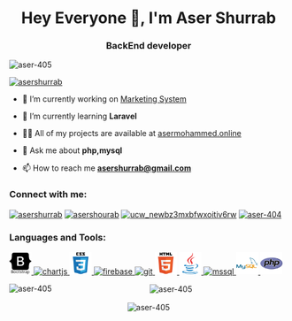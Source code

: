 <h1 align="center">Hey Everyone 👋, I'm Aser Shurrab</h1>
<h3 align="center"> BackEnd developer</h3>

<p align="left"> <img src="https://komarev.com/ghpvc/?username=aser-405&label=Profile%20views&color=0e75b6&style=flat" alt="aser-405" /> </p>

<p align="left"> <a href="https://twitter.com/asershurrab" target="blank"><img src="https://img.shields.io/twitter/follow/asershurrab?logo=twitter&style=for-the-badge" alt="asershurrab" /></a> </p>

- 🔭 I’m currently working on [Marketing System](Private)

- 🌱 I’m currently learning **Laravel**

- 👨‍💻 All of my projects are available at [asermohammed.online](asermohammed.online)

- 💬 Ask me about **php,mysql**

- 📫 How to reach me **asershurrab@gmail.com**

<h3 align="left">Connect with me:</h3>
<p align="left">
<a href="https://twitter.com/asershurrab" target="blank"><img align="center" src="https://raw.githubusercontent.com/rahuldkjain/github-profile-readme-generator/master/src/images/icons/Social/twitter.svg" alt="asershurrab" height="30" width="40" /></a>
<a href="https://instagram.com/asershourab" target="blank"><img align="center" src="https://raw.githubusercontent.com/rahuldkjain/github-profile-readme-generator/master/src/images/icons/Social/instagram.svg" alt="asershourab" height="30" width="40" /></a>
<a href="https://www.youtube.com/c/ucw_newbz3mxbfwxoitiv6rw" target="blank"><img align="center" src="https://raw.githubusercontent.com/rahuldkjain/github-profile-readme-generator/master/src/images/icons/Social/youtube.svg" alt="ucw_newbz3mxbfwxoitiv6rw" height="30" width="40" /></a>
<a href="https://www.leetcode.com/aser-404" target="blank"><img align="center" src="https://raw.githubusercontent.com/rahuldkjain/github-profile-readme-generator/master/src/images/icons/Social/leet-code.svg" alt="aser-404" height="30" width="40" /></a>
</p>

<center>
  <h3 align="left">Languages and Tools:</h3>
<p align="left"> <a href="https://getbootstrap.com" target="_blank" rel="noreferrer"> <img src="https://raw.githubusercontent.com/devicons/devicon/master/icons/bootstrap/bootstrap-plain-wordmark.svg" alt="bootstrap" width="40" height="40"/> </a> <a href="https://www.chartjs.org" target="_blank" rel="noreferrer"> <img src="https://www.chartjs.org/media/logo-title.svg" alt="chartjs" width="40" height="40"/> </a> <a href="https://www.w3schools.com/css/" target="_blank" rel="noreferrer"> <img src="https://raw.githubusercontent.com/devicons/devicon/master/icons/css3/css3-original-wordmark.svg" alt="css3" width="40" height="40"/> </a> <a href="https://firebase.google.com/" target="_blank" rel="noreferrer"> <img src="https://www.vectorlogo.zone/logos/firebase/firebase-icon.svg" alt="firebase" width="40" height="40"/> </a> <a href="https://git-scm.com/" target="_blank" rel="noreferrer"> <img src="https://www.vectorlogo.zone/logos/git-scm/git-scm-icon.svg" alt="git" width="40" height="40"/> </a> <a href="https://www.w3.org/html/" target="_blank" rel="noreferrer"> <img src="https://raw.githubusercontent.com/devicons/devicon/master/icons/html5/html5-original-wordmark.svg" alt="html5" width="40" height="40"/> </a> <a href="https://www.java.com" target="_blank" rel="noreferrer"> <img src="https://raw.githubusercontent.com/devicons/devicon/master/icons/java/java-original.svg" alt="java" width="40" height="40"/> </a> <a href="https://www.microsoft.com/en-us/sql-server" target="_blank" rel="noreferrer"> <img src="https://www.svgrepo.com/show/303229/microsoft-sql-server-logo.svg" alt="mssql" width="40" height="40"/> </a> <a href="https://www.mysql.com/" target="_blank" rel="noreferrer"> <img src="https://raw.githubusercontent.com/devicons/devicon/master/icons/mysql/mysql-original-wordmark.svg" alt="mysql" width="40" height="40"/> </a> <a href="https://www.php.net" target="_blank" rel="noreferrer"> <img src="https://raw.githubusercontent.com/devicons/devicon/master/icons/php/php-original.svg" alt="php" width="40" height="40"/> </a> </p>

<p><img align="left" src="https://github-readme-stats.vercel.app/api/top-langs?username=aser-405&show_icons=true&locale=en&layout=compact" alt="aser-405" /></p>

<p>&nbsp;<img align="center" src="https://github-readme-stats.vercel.app/api?username=aser-405&show_icons=true&locale=en" alt="aser-405" /></p>

<p><img align="center" src="https://github-readme-streak-stats.herokuapp.com/?user=aser-405&" alt="aser-405" /></p>
</center>

